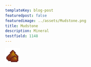 ```yaml
---
templateKey: blog-post
featuredpost: false
featuredimage: ../assets/Mudstone.png
title: Mudstone
description: Mineral
testfield: 1148
---
```

![Mudstone](../assets/Mudstone.png)